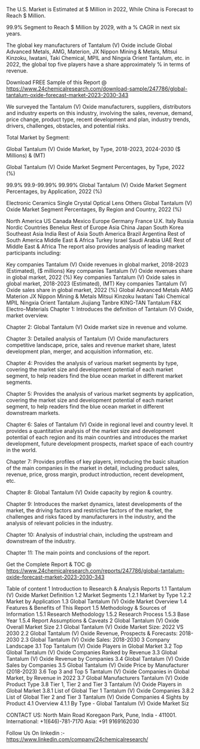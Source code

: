 The U.S. Market is Estimated at $ Million in 2022, While China is Forecast to Reach $ Million.

99.9% Segment to Reach $ Million by 2029, with a % CAGR in next six years.

The global key manufacturers of Tantalum (V) Oxide include Global Advanced Metals, AMG, Materion, JX Nippon Mining & Metals, Mitsui Kinzoku, Iwatani, Taki Chemical, MPIL and Ningxia Orient Tantalum, etc. in 2022, the global top five players have a share approximately % in terms of revenue.

Download FREE Sample of this Report @ https://www.24chemicalresearch.com/download-sample/247786/global-tantalum-oxide-forecast-market-2023-2030-343

We surveyed the Tantalum (V) Oxide manufacturers, suppliers, distributors and industry experts on this industry, involving the sales, revenue, demand, price change, product type, recent development and plan, industry trends, drivers, challenges, obstacles, and potential risks.

Total Market by Segment:

Global Tantalum (V) Oxide Market, by Type, 2018-2023, 2024-2030 ($ Millions) & (MT)

Global Tantalum (V) Oxide Market Segment Percentages, by Type, 2022 (%)

99.9%
99.9-99.99%
99.99%
Global Tantalum (V) Oxide Market Segment Percentages, by Application, 2022 (%)

Electronic Ceramics
Single Crystal
Optical Lens
Others
Global Tantalum (V) Oxide Market Segment Percentages, By Region and Country, 2022 (%)

North America
US
Canada
Mexico
Europe
Germany
France
U.K.
Italy
Russia
Nordic Countries
Benelux
Rest of Europe
Asia
China
Japan
South Korea
Southeast Asia
India
Rest of Asia
South America
Brazil
Argentina
Rest of South America
Middle East & Africa
Turkey
Israel
Saudi Arabia
UAE
Rest of Middle East & Africa
The report also provides analysis of leading market participants including:

Key companies Tantalum (V) Oxide revenues in global market, 2018-2023 (Estimated), ($ millions)
Key companies Tantalum (V) Oxide revenues share in global market, 2022 (%)
Key companies Tantalum (V) Oxide sales in global market, 2018-2023 (Estimated), (MT)
Key companies Tantalum (V) Oxide sales share in global market, 2022 (%)
Global Advanced Metals
AMG
Materion
JX Nippon Mining & Metals
Mitsui Kinzoku
Iwatani
Taki Chemical
MPIL
Ningxia Orient Tantalum
Jiujiang Tanbre
KING-TAN Tantalum
F&X Electro-Materials
Chapter 1: Introduces the definition of Tantalum (V) Oxide, market overview.

Chapter 2: Global Tantalum (V) Oxide market size in revenue and volume.

Chapter 3: Detailed analysis of Tantalum (V) Oxide manufacturers competitive landscape, price, sales and revenue market share, latest development plan, merger, and acquisition information, etc.

Chapter 4: Provides the analysis of various market segments by type, covering the market size and development potential of each market segment, to help readers find the blue ocean market in different market segments.

Chapter 5: Provides the analysis of various market segments by application, covering the market size and development potential of each market segment, to help readers find the blue ocean market in different downstream markets.

Chapter 6: Sales of Tantalum (V) Oxide in regional level and country level. It provides a quantitative analysis of the market size and development potential of each region and its main countries and introduces the market development, future development prospects, market space of each country in the world.

Chapter 7: Provides profiles of key players, introducing the basic situation of the main companies in the market in detail, including product sales, revenue, price, gross margin, product introduction, recent development, etc.

Chapter 8: Global Tantalum (V) Oxide capacity by region & country.

Chapter 9: Introduces the market dynamics, latest developments of the market, the driving factors and restrictive factors of the market, the challenges and risks faced by manufacturers in the industry, and the analysis of relevant policies in the industry.

Chapter 10: Analysis of industrial chain, including the upstream and downstream of the industry.

Chapter 11: The main points and conclusions of the report.

Get the Complete Report & TOC @ https://www.24chemicalresearch.com/reports/247786/global-tantalum-oxide-forecast-market-2023-2030-343

Table of content
1 Introduction to Research & Analysis Reports
1.1 Tantalum (V) Oxide Market Definition
1.2 Market Segments
1.2.1 Market by Type
1.2.2 Market by Application
1.3 Global Tantalum (V) Oxide Market Overview
1.4 Features & Benefits of This Report
1.5 Methodology & Sources of Information
1.5.1 Research Methodology
1.5.2 Research Process
1.5.3 Base Year
1.5.4 Report Assumptions & Caveats
2 Global Tantalum (V) Oxide Overall Market Size
2.1 Global Tantalum (V) Oxide Market Size: 2022 VS 2030
2.2 Global Tantalum (V) Oxide Revenue, Prospects & Forecasts: 2018-2030
2.3 Global Tantalum (V) Oxide Sales: 2018-2030
3 Company Landscape
3.1 Top Tantalum (V) Oxide Players in Global Market
3.2 Top Global Tantalum (V) Oxide Companies Ranked by Revenue
3.3 Global Tantalum (V) Oxide Revenue by Companies
3.4 Global Tantalum (V) Oxide Sales by Companies
3.5 Global Tantalum (V) Oxide Price by Manufacturer (2018-2023)
3.6 Top 3 and Top 5 Tantalum (V) Oxide Companies in Global Market, by Revenue in 2022
3.7 Global Manufacturers Tantalum (V) Oxide Product Type
3.8 Tier 1, Tier 2 and Tier 3 Tantalum (V) Oxide Players in Global Market
3.8.1 List of Global Tier 1 Tantalum (V) Oxide Companies
3.8.2 List of Global Tier 2 and Tier 3 Tantalum (V) Oxide Companies
4 Sights by Product
4.1 Overview
4.1.1 By Type - Global Tantalum (V) Oxide Market Siz

CONTACT US:
North Main Road Koregaon Park, Pune, India - 411001.
International: +1(646)-781-7170
Asia: +91 9169162030

Follow Us On linkedin :- https://www.linkedin.com/company/24chemicalresearch/
